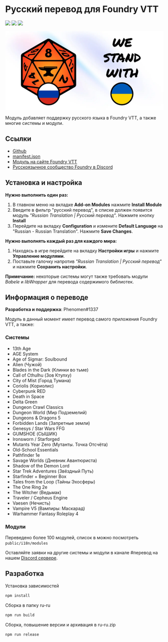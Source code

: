 # Русский перевод для Foundry VTT

![](https://img.shields.io/badge/версия_модуля-v11.301.5-blue)
![](https://img.shields.io/badge/требуется_FVTT-v10-orange)
![](https://img.shields.io/badge/поддерживается_FVTT-v11-green)

![](/public/images/module/cover.webp)

Модуль добавляет поддержку русского языка в Foundry VTT, а также многие системы и модули.

## Ссылки

- [Github](https://github.com/phenomen/foundry-vtt-ru)
- [manifest.json](https://raw.githubusercontent.com/phenomen/foundry-vtt-ru/main/public/module.json)
- [Модуль на сайте Foundry VTT](https://foundryvtt.com/packages/ru-ru/)
- [Русскоязычное сообщество Foundry в Discord](https://discord.gg/Z2CXFy35WF)

## Установка и настройка

**Нужно выполнить один раз:**

1. В главном меню на вкладке **Add-on Modules** нажмите **Install Module**
2. Введите в фильтр "русский перевод", в списке должен появится модуль _"Russian Translation | Русский перевод"_. Нажмите кнопку **Install**
3. Перейдите на вкладку **Configuration** и измените **Default Language** на "Russian - Russian Translation". Нажмите **Save Changes**.

**Нужно выполнять каждый раз для каждого мира:**

1. Находясь в игре перейдите на вкладку **Настройки игры** и нажмите **Управление модулями**.
2. Поставьте галочку напротив _"Russian Translation | Русский перевод"_ и нажмите **Сохранить настройки**.

**Примечание:** некоторые системы могут также требовать модули _Babele_ и _libWrapper_ для перевода содержимого библиотек.

## Информация о переводе

**Разработка и поддержка**: Phenomen#1337

Модуль в данный момент имеет перевод самого приложения Foundry VTT, а также:

### Системы

- 13th Age
- AGE System
- Age of Sigmar: Soulbound
- Alien (Чужой)
- Blades in the Dark (Клинки во тьме)
- Call of Cthulhu (Зов Ктулху)
- City of Mist (Город Тумана)
- Coriolis (Кориолис)
- Cyberpunk RED
- Death in Space
- Delta Green
- Dungeon Crawl Classics
- Dungeon World (Мир Подземелий)
- Dungeons & Dragons 5
- Forbidden Lands (Запретные земли)
- Genesys / Star Wars FFG
- GUMSHOE (СЫШИК)
- Ironsworn / Starforged
- Mutants Year Zero (Мутанты. Точка Отсчёта)
- Old-School Essentials
- Pathfinder 1e
- Savage Worlds (Дневник Авантюриста)
- Shadow of the Demon Lord
- Star Trek Adventures (Звёздный Путь)
- Starfinder + Beginner Box
- Tales from the Loop (Тайны Эхосферы)
- The One Ring 2e
- The Witcher (Ведьмак)
- Traveler / Cepheus Engine
- Vaesen (Нечисть)
- Vampire V5 (Вампиры: Маскарад)
- Warhammer Fantasy Roleplay 4

### Модули

Переведено более 100 модулей, список в можно посмотреть `public/i18n/modules`

Оставляйте заявки на другие системы и модули в канале #перевод на нашем [Discord сервере](https://discord.gg/Z2CXFy35WF).

## Разработка

Установка зависимостей

```bash
npm install
```

Сборка в папку ru-ru

```bash
npm run build
```

Сборка, повышение версии и архивация в ru-ru.zip

```bash
npm run release
```
